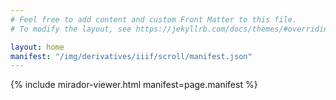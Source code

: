 ```yaml
---
# Feel free to add content and custom Front Matter to this file.
# To modify the layout, see https://jekyllrb.com/docs/themes/#overriding-theme-defaults

layout: home
manifest: "/img/derivatives/iiif/scroll/manifest.json"
---
```


{% include mirador-viewer.html manifest=page.manifest %}
